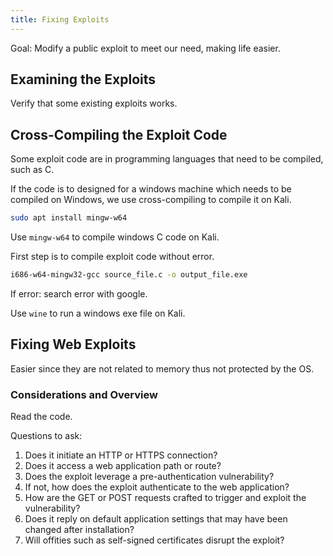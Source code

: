```yaml
---
title: Fixing Exploits
---
```


Goal: Modify a public exploit to meet our need, making life easier.

## Examining the Exploits

Verify that some existing exploits works.





## Cross-Compiling the Exploit Code

Some exploit code are in programming languages that need to be compiled, such as C.

If the code is to designed for a windows machine which needs to be compiled on Windows, we use cross-compiling to compile it on Kali.

```bash
sudo apt install mingw-w64
```

Use `mingw-w64` to compile windows C code on Kali.

First step is to compile exploit code without error.

```bash
i686-w64-mingw32-gcc source_file.c -o output_file.exe
```

If error: search error with google.

Use `wine` to run a windows exe file on Kali.



##  Fixing Web Exploits

Easier since they are not related to memory thus not protected by the OS.



### Considerations and Overview

Read the code.

Questions to ask:

1. Does it initiate an HTTP or HTTPS connection?
2. Does it access a web application path or route?
3. Does the exploit leverage a pre-authentication vulnerability?
4. If not, how does the exploit authenticate to the web application?
5. How are the GET or POST requests crafted to trigger and exploit the vulnerability?
6. Does it reply on default application settings that may have been changed after installation?
7. Will offities such as self-signed certificates disrupt the exploit?































 
